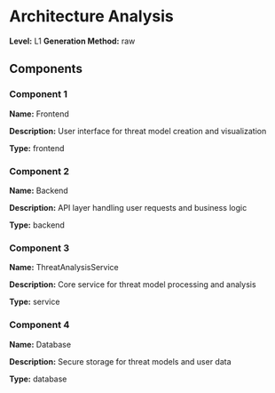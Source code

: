 # Architecture Analysis

**Level:** L1
**Generation Method:** raw

## Components

### Component 1

**Name:** Frontend

**Description:** User interface for threat model creation and visualization

**Type:** frontend

### Component 2

**Name:** Backend

**Description:** API layer handling user requests and business logic

**Type:** backend

### Component 3

**Name:** ThreatAnalysisService

**Description:** Core service for threat model processing and analysis

**Type:** service

### Component 4

**Name:** Database

**Description:** Secure storage for threat models and user data

**Type:** database

